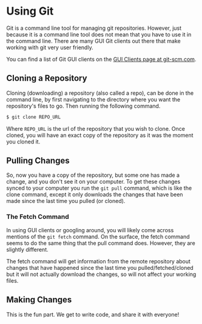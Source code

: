 # Using Git
Git is a command line tool for managing git repositories. However, just because it is a command line
tool does not mean that you have to use it in the command line. There are many GUI Git clients out there
that make working with git very user friendly. 

You can find a list of Git GUI clients on the [GUI Clients page at git-scm.com](https://git-scm.com/downloads/guis).

## Cloning a Repository
Cloning (downloading) a repository (also called a repo), can be done in the command line, by first navigating to the
directory where you want the repository's files to go. Then running the following command.

```bash
$ git clone REPO_URL
```

Where `REPO_URL` is the url of the repository that you wish to clone. Once cloned, you will have an exact copy of
the repository as it was the moment you cloned it.

## Pulling Changes
So, now you have a copy of the repository, but some one has made a change, and you don't see it on
your computer. To get these changes synced to your computer you run the `git pull` command, which is 
like the clone command, except it only downloads the changes that have been made since the last time you pulled (or cloned).

### The Fetch Command
In using GUI clients or googling around, you will likely come across mentions of the `git fetch` command. On
the surface, the fetch command seems to do the same thing that the pull command does. However, they are slightly different.

The fetch command will get information from the remote repository about changes that have happened since the last time you pulled/fetched/cloned
but it will not actually download the changes, so will not affect your working files.

## Making Changes
This is the fun part. We get to write code, and share it with everyone!
